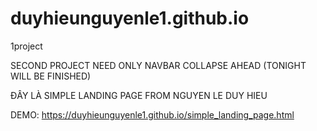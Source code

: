 # duyhieunguyenle1.github.io
1project

SECOND PROJECT NEED ONLY NAVBAR COLLAPSE AHEAD (TONIGHT WILL BE FINISHED)

ĐÂY LÀ SIMPLE LANDING PAGE FROM NGUYEN LE DUY HIEU

DEMO: https://duyhieunguyenle1.github.io/simple_landing_page.html
